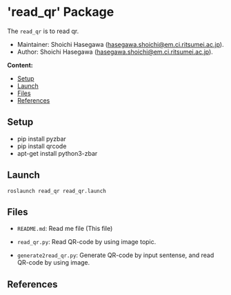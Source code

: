 # 'read_qr' Package

The `read_qr` is to read qr.

*   Maintainer: Shoichi Hasegawa ([hasegawa.shoichi@em.ci.ritsumei.ac.jp](mailto:hasegawa.shoichi@em.ci.ritsumei.ac.jp)).
*   Author: Shoichi Hasegawa ([hasegawa.shoichi@em.ci.ritsumei.ac.jp](mailto:hasegawa.shoichi@em.ci.ritsumei.ac.jp)).

**Content:**

*   [Setup](#Setup)
*   [Launch](#launch)
*   [Files](#files)
*   [References](#References)


## Setup

*   pip install pyzbar
*   pip install qrcode
*   apt-get install python3-zbar

## Launch

~~~
roslaunch read_qr read_qr.launch
~~~

## Files

 - `README.md`: Read me file (This file)

 - `read_qr.py`: Read QR-code by using image topic.

 - `generate2read_qr.py`:  Generate QR-code by input sentense, and read QR-code by using image.

## References
